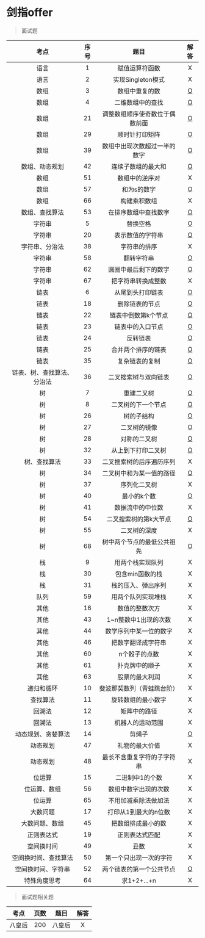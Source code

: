 # 剑指offer

> 面试题

| 考点 | 序号 | 题目 | 解答 |
|:---:|:---:|:---:|:---:|
| 语言 | 1 | 赋值运算符函数 | X |
| 语言 | 2 | 实现Singleton模式 | X |
| 数组 | 3 | 数组中重复的数 | [O](剑指offer/3-数组中重复的数.md) |
| 数组 | 4 | 二维数组中的查找 | [O](剑指offer/4-二维数组中的查找.md) |
| 数组 | 21 | 调整数组顺序使奇数位于偶数前面 | [O](剑指offer/21-调整数组顺序使奇数位于偶数前面) |
| 数组 | 29 | 顺时针打印矩阵 | [O](剑指offer/29-顺时针打印矩阵.md) |
| 数组 | 39 | 数组中出现次数超过一半的数字 | [O](剑指offer/39-数组中出现次数超过一半的数字.md) |
| 数组、动态规划 | 42 | 连续子数组的最大和 | [O](剑指offer/42-连续子数组的最大和.md) |
| 数组 | 51 | 数组中的逆序对 | X |
| 数组 | 57 | 和为s的数字 | [O](剑指offer/57-和为s的数字.md) |
| 数组 | 66 | 构建乘积数组 | X |
| 数组、查找算法 | 53 | 在排序数组中查找数字 | [O](剑指offer/53-在排序数组中查找数字.md) |
| 字符串 | 5 | 替换空格 | [O](剑指offer/5-替换空格.md) |
| 字符串 | 20 | 表示数值的字符串 | [O](剑指offer/20-表示数值的字符串.md) |
| 字符串、分治法 | 38 | 字符串的排序 | X |
| 字符串 | 58 | 翻转字符串 | [O](剑指offer/58-翻转字符串.md) |
| 字符串 | 62 | 圆圈中最后剩下的数字 | [O](剑指offer/62-圆圈中最后剩下的数字.md) |
| 字符串 | 67 | 把字符串转换成整数 | X |
| 链表 | 6 | 从尾到头打印链表 | [O](剑指offer/6-从尾到头打印链表.md) |
| 链表 | 18 | 删除链表的节点 | [O](剑指offer/18-删除链表的节点.md) |
| 链表 | 22 | 链表中倒数第k个节点 | [O](剑指offer/22-链表中倒数第k个节点.md) |
| 链表 | 23 | 链表中的入口节点 | [O](剑指offer/23-链表中的入口节点.md) |
| 链表 | 24 | 反转链表 | [O](剑指offer/24-反转链表.md) |
| 链表 | 25 | 合并两个排序的链表 | [O](剑指offer/25-合并两个排序的链表.md) |
| 链表 | 35 | 复杂链表的复制 | [O](剑指offer/35-复杂链表的复制.md) |
| 链表、树、查找算法、分治法 | 36 | 二叉搜索树与双向链表 | [O](剑指offer/36-二叉搜索树与双向链表.md) |
| 树 | 7 | 重建二叉树 | [O](剑指offer/7-重建二叉树.md) |
| 树 | 8 | 二叉树的下一个节点 | [O](剑指offer/8-二叉树的下一个节点.md) |
| 树 | 26 | 树的子结构 | [O](剑指offer/26-树的子结构.md) |
| 树 | 27 | 二叉树的镜像 | [O](剑指offer/27-二叉树的镜像.md) |
| 树 | 28 | 对称的二叉树 | [O](剑指offer/28-对称的二叉树.md) |
| 树 | 32 | 从上到下打印二叉树 | [O](剑指offer/32-从上到下打印二叉树.md) |
| 树、查找算法 | 33 | 二叉搜索树的后序遍历序列 | X |
| 树 | 34 | 二叉树中和为某一值的路径 | [O](剑指offer/34-二叉树中和为某一值的路径.md) |
| 树 | 37 | 序列化二叉树 | X |
| 树 | 40 | 最小的k个数 | [O](剑指offer/40-最小的k个数.md) |
| 树 | 41 | 数据流中的中位数 | X |
| 树 | 54 | 二叉搜索树的第k大节点 | [O](剑指offer/54-二叉搜索树的第k大节点.md) |
| 树 | 55 | 二叉树的深度 | X |
| 树 | 68 | 树中两个节点的最低公共祖先 | [O](剑指offer/68-树中两个节点的最低公共祖先.md) |
| 栈 | 9 | 用两个栈实现队列 | X |
| 栈 | 30 | 包含min函数的栈 | X |
| 栈 | 31 | 栈的压入、弹出序列 | X |
| 队列 | 59 | 用两个队列实现堆栈 | X |
| 其他 | 16 | 数值的整数次方 | X |
| 其他 | 43 | 1~n整数中1出现的次数 | X |
| 其他 | 44 | 数学序列中某一位的数字 | X |
| 其他 | 46 | 把数字翻译成字符串 | X |
| 其他 | 60 | n个骰子的点数 | X |
| 其他 | 61 | 扑克牌中的顺子 | X |
| 其他 | 63 | 股票的最大利润 | X |
| 递归和循环 | 10 | 斐波那契数列（青蛙跳台阶） | X |
| 查找算法 | 11 | 旋转数组的最小数字 | X |
| 回溯法 | 12 | 矩阵中的路径 | X |
| 回溯法 | 13 | 机器人的运动范围 | X |
| 动态规划、贪婪算法 | 14 | 剪绳子 | [O](剑指offer/14-剪绳子.md) |
| 动态规划 | 47 | 礼物的最大价值 | X |
| 动态规划 | 48 | 最长不含重复字符的子字符串 | X |
| 位运算 | 15 | 二进制中1的个数 | X |
| 位运算、数组 | 56 | 数组中数字出现的次数 | X |
| 位运算 | 65 | 不用加减乘除法做加法 | X |
| 大数问题 | 17 | 打印从1到最大的n位数 | X |
| 大数问题、数组 | 45 | 把数组排成最小的数 | X |
| 正则表达式 | 19 | 正则表达式匹配 | X |
| 空间换时间 | 49 | 丑数 | X |
| 空间换时间、查找算法 | 50| 第一个只出现一次的字符 | X |
| 空间换时间、字符串 | 52 | 两个链表的第一个公共节点 | [O](剑指offer/52-两个链表的第一个公共节点.md) |
| 特殊角度思考 | 64 | 求1+2+...+n | X |

> 面试题相关题

| 考点 | 页数 | 题目 | 解答 |
|:---:|:---:|:---:|:---:|
| 八皇后 | 200 | 八皇后 | X |




